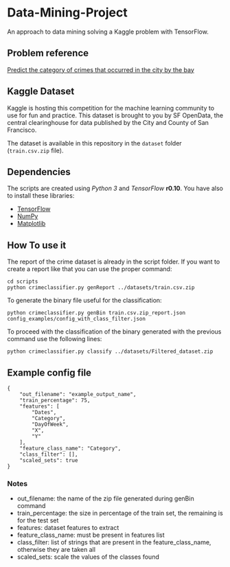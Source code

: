 # Data-Mining-Project
An approach to data mining solving a Kaggle problem with TensorFlow.

## Problem reference

[Predict the category of crimes that occurred in the city by the bay](https://www.kaggle.com/c/sf-crime)

## Kaggle Dataset

Kaggle is hosting this competition for the machine learning community to use for fun and practice.
This dataset is brought to you by SF OpenData, the central clearinghouse for data published by the
City and County of San Francisco.

The dataset is available in this repository in the `dataset` folder (`train.csv.zip` file).

## Dependencies

The scripts are created using *Python 3* and *TensorFlow* **r0.10**. You have also to install these libraries:

* [TensorFlow](https://www.tensorflow.org/versions/r0.10/get_started/os_setup.html#download-and-setup)
* [NumPy](http://www.scipy.org/scipylib/download.html)
* [Matplotlib](http://matplotlib.org/users/installing.html) 

## How To use it

The report of the crime dataset is already in the script folder. If you want to create a report like that you can use the proper command:

```
cd scripts
python crimeclassifier.py genReport ../datasets/train.csv.zip
```

To generate the binary file useful for the classification:

```
python crimeclassifier.py genBin train.csv.zip_report.json config_examples/config_with_class_filter.json
```

To proceed with the classification of the binary generated with the previous command use the following lines:

```
python crimeclassifier.py classify ../datasets/Filtered_dataset.zip 
```

## Example config file

```
{
    "out_filename": "example_output_name",
    "train_percentage": 75,
    "features": [
        "Dates",
        "Category",
        "DayOfWeek",
        "X",
        "Y"
    ],
    "feature_class_name": "Category",
    "class_filter": [],
    "scaled_sets": true
}
```

### Notes

* out_filename: the name of the zip file generated during genBin command
* train_percentage: the size in percentage of the train set, the remaining is for the test set
* features: dataset features to extract
* feature_class_name: must be present in features list
* class_filter: list of strings that are present in the feature_class_name, otherwise they are taken all
* scaled_sets: scale the values of the classes found

